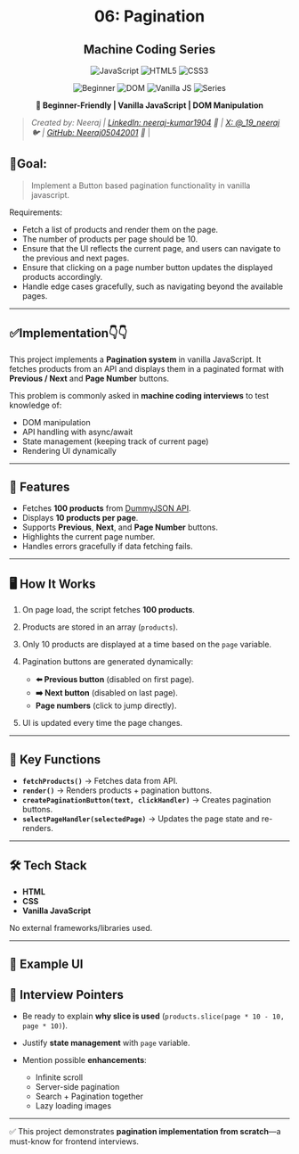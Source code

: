 <div align="center">

# 06: Pagination

## Machine Coding Series

![JavaScript](https://img.shields.io/badge/JavaScript-F7DF1E?style=for-the-badge&logo=javascript&logoColor=black)
![HTML5](https://img.shields.io/badge/HTML5-E34F26?style=for-the-badge&logo=html5&logoColor=white)
![CSS3](https://img.shields.io/badge/CSS3-1572B6?style=for-the-badge&logo=css3&logoColor=white)

![Beginner](https://img.shields.io/badge/Level-Beginner-green?style=flat-square)
![DOM](https://img.shields.io/badge/Focus-DOM_Manipulation-blue?style=flat-square)
![Vanilla JS](https://img.shields.io/badge/Type-Vanilla_JavaScript-yellow?style=flat-square)
![Series](https://img.shields.io/badge/Series-Question_6-red?style=flat-square)

**🎯 Beginner-Friendly | Vanilla JavaScript | DOM Manipulation**

</div>

> *Created by: Neeraj | [LinkedIn: neeraj-kumar1904](https://linkedin.com/in/neeraj-kumar1904) 💼 | [X: @_19_neeraj](https://x.com/_19_neeraj) 🐦 | [GitHub: Neeraj05042001](https://github.com/Neeraj05042001) 🐙* |

## 🎯Goal:

> Implement a Button based pagination functionality in vanilla javascript.

Requirements:

- Fetch a list of products and render them on the page.
- The number of products per page should be 10.
- Ensure that the UI reflects the current page, and users can navigate to the previous and next pages.
- Ensure that clicking on a page number button updates the displayed products accordingly.
- Handle edge cases gracefully, such as navigating beyond the available pages.

---

## ✅Implementation👇👇

This project implements a **Pagination system** in vanilla JavaScript.
It fetches products from an API and displays them in a paginated format with **Previous / Next** and **Page Number** buttons.

This problem is commonly asked in **machine coding interviews** to test knowledge of:

- DOM manipulation
- API handling with async/await
- State management (keeping track of current page)
- Rendering UI dynamically

---

## 🚀 Features

- Fetches **100 products** from [DummyJSON API](https://dummyjson.com/products).
- Displays **10 products per page**.
- Supports **Previous**, **Next**, and **Page Number** buttons.
- Highlights the current page number.
- Handles errors gracefully if data fetching fails.

---

## 🖥️ How It Works

1. On page load, the script fetches **100 products**.
2. Products are stored in an array (`products`).
3. Only 10 products are displayed at a time based on the `page` variable.
4. Pagination buttons are generated dynamically:

   - **⬅️ Previous button** (disabled on first page).
   - **➡️ Next button** (disabled on last page).
   - **Page numbers** (click to jump directly).

5. UI is updated every time the page changes.

---

## 🔑 Key Functions

- **`fetchProducts()`** → Fetches data from API.
- **`render()`** → Renders products + pagination buttons.
- **`createPaginationButton(text, clickHandler)`** → Creates pagination buttons.
- **`selectPageHandler(selectedPage)`** → Updates the page state and re-renders.

---

## 🛠️ Tech Stack

- **HTML**
- **CSS**
- **Vanilla JavaScript**

No external frameworks/libraries used.

---

## 📸 Example UI

## 🎯 Interview Pointers

- Be ready to explain **why slice is used** (`products.slice(page * 10 - 10, page * 10)`).
- Justify **state management** with `page` variable.

- Mention possible **enhancements**:

  - Infinite scroll
  - Server-side pagination
  - Search + Pagination together
  - Lazy loading images

---

✅ This project demonstrates **pagination implementation from scratch**—a must-know for frontend interviews.


